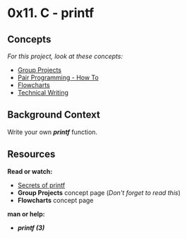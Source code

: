 # 0x11. C - printf

## Concepts

_For this project, look at these concepts:_

* [Group Projects](https://www.alx-intranet.hbtn.io/concepts/111)
* [Pair Programming - How To](https://www.alx-intranet.hbtn.io/concepts/121)
* [Flowcharts](https://www.alx-intranet.hbtn.io/concepts/130)
* [Technical Writing](https://www.alx-intranet.hbtn.io/concepts/225)

## Background Context

Write your own **_printf_** function.

## Resources

**Read or watch:**

* [Secrets of printf](https://www.cypress.com/file/54761/download)
* **Group Projects** concept page (_Don't forget to read this_)
* **Flowcharts** concept page

**man or help:**

* **_printf (3)_**
